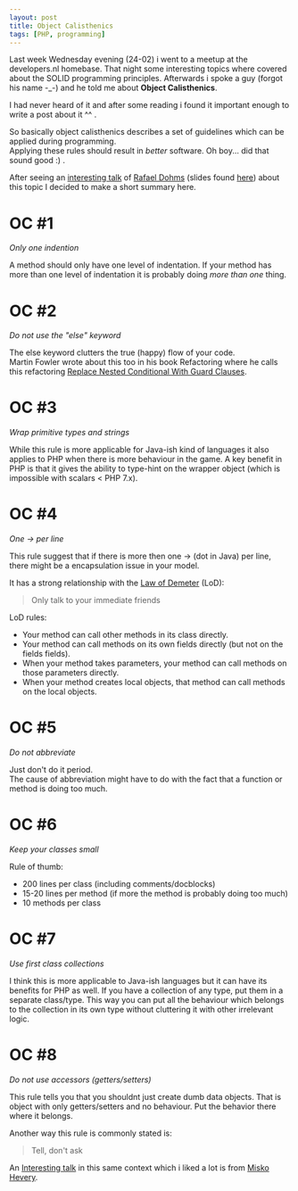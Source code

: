```yaml
---
layout: post
title: Object Calisthenics 
tags: [PHP, programming]
---
```


Last week Wednesday evening (24-02) i went to a meetup at the developers.nl homebase. That night some interesting topics where covered about the SOLID programming principles. Afterwards i spoke a guy (forgot his name -_-) and he told me about **Object Calisthenics**.

I had never heard of it and after some reading i found it important enough to write a post about it ^^ .

So basically object calisthenics describes a set of guidelines which can be applied during programming.  
Applying these rules should result in *better* software. Oh boy... did that sound good :) .

After seeing an [interesting talk](https://www.youtube.com/watch?v=H2AvoAzbGOE) of [Rafael Dohms](https://twitter.com/rdohms) (slides found [here](http://www.slideshare.net/rdohms/your-code-sucks-lets-fix-it-15471808)) about this topic I decided to make a short summary here.

# OC #1  
*Only one indention*  

A method should only have one level of indentation.
If your method has more than one level of indentation it is probably doing *more than one* thing.

# OC #2
*Do not use the "else" keyword*  

The else keyword clutters the true (happy) flow of your code.  
Martin Fowler wrote about this too in his book Refactoring where he calls this refactoring [Replace Nested Conditional With Guard Clauses](http://refactoring.com/catalog/replaceNestedConditionalWithGuardClauses.html).

# OC #3
*Wrap primitive types and strings*  

While this rule is more applicable for Java-ish kind of languages it also applies to PHP when there is more behaviour in the game. A key benefit in PHP is that it gives the ability to type-hint on the wrapper object (which is impossible with scalars < PHP 7.x).

# OC #4
*One -> per line*  

This rule suggest that if there is more then one -> (dot in Java) per line, there might be a encapsulation issue in your model.  

It has a strong relationship with the [Law of Demeter](http://c2.com/cgi/wiki/LawOfDemeter?LawOfDemeter) (LoD):
> Only talk to your immediate friends

LoD rules:

- Your method can call other methods in its class directly.
- Your method can call methods on its own fields directly (but not on the fields fields).
- When your method takes parameters, your method can call methods on those parameters directly.
- When your method creates local objects, that method can call methods on the local objects.

# OC #5
*Do not abbreviate*  

Just don't do it period.  
The cause of abbreviation might have to do with the fact that a function or method is doing too much.

# OC #6  
*Keep your classes small*  

Rule of thumb:

- 200 lines per class (including comments/docblocks)
- 15-20 lines per method (if more the method is probably doing too much)
- 10 methods per class

# OC #7
*Use first class collections*  

I think this is more applicable to Java-ish languages but it can have its benefits for PHP as well.
If you have a collection of any type, put them in a separate class/type. This way you can put all the behaviour which belongs to the collection in its own type without cluttering it with other irrelevant logic.

# OC #8
*Do not use accessors (getters/setters)*

This rule tells you that you shouldnt just create dumb data objects. That is object with only getters/setters and no behaviour. Put the behavior there where it belongs.

Another way this rule is commonly stated is:
> Tell, don't ask

An [Interesting talk](https://www.youtube.com/watch?v=RlfLCWKxHJ0) in this same context which i liked a lot is from [Misko Hevery](https://www.youtube.com/watch?v=RlfLCWKxHJ0).
